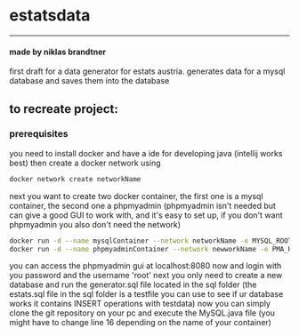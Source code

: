 # estatsdata
---
#### made by niklas brandtner
first draft for a data generator for estats austria.
generates data for a mysql database and saves them into the database

## to recreate project:
### prerequisites
you need to install docker and have a ide for developing java (intellij works best)
then create a docker network using 
```bash
docker network create networkName
```
next you want to create two docker container,
the first one is a mysql container, the second one a phpmyadmin (phpmyadmin isn't needed but can give a good GUI to work with, and it's easy to set up, if you don't want phpmyadmin you also don't need the network)
```bash
docker run -d --name mysqlContainer --network networkName -e MYSQL_ROOT_PASSWORD="yourPassword" -v C:/path/where/you/want/the/container:/var/lib/mysql -p 3306:3306 mysql
docker run -d --name phpmyadminContainer --network newworkName -e PMA_HOST=mysqlContainer -p 8080:80 phpmyadmin
```
you can access the phpmyadmin gui at localhost:8080 now and login with you password and the username 'root'
next you only need to create a new database and run the generator.sql file located in the sql folder (the estats.sql file in the sql folder is a testfile you can use to see if ur database works it contains INSERT operations with testdata)
now you can simply clone the git repository on your pc and execute the MySQL.java file (you might have to change line 16 depending on the name of your container)

